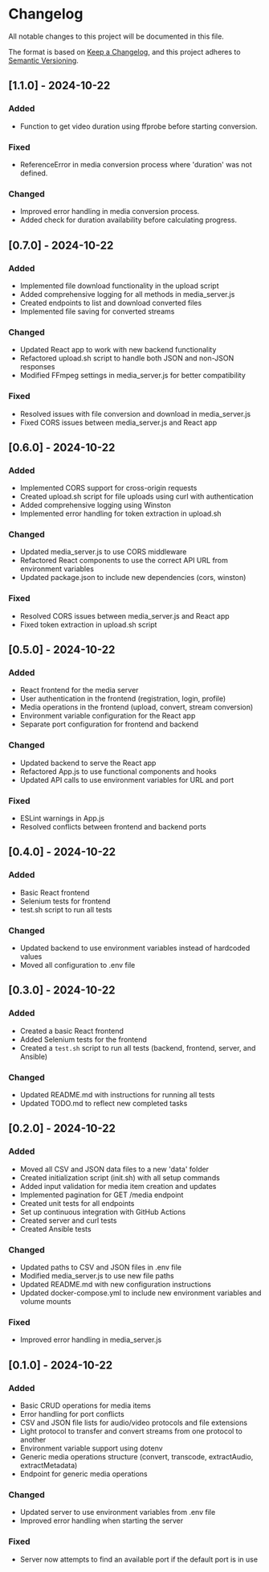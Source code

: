 # Changelog

All notable changes to this project will be documented in this file.

The format is based on [Keep a Changelog](https://keepachangelog.com/en/1.0.0/),
and this project adheres to [Semantic Versioning](https://semver.org/spec/v2.0.0.html).

## [1.1.0] - 2024-10-22

### Added
- Function to get video duration using ffprobe before starting conversion.

### Fixed
- ReferenceError in media conversion process where 'duration' was not defined.

### Changed
- Improved error handling in media conversion process.
- Added check for duration availability before calculating progress.

## [0.7.0] - 2024-10-22

### Added
- Implemented file download functionality in the upload script
- Added comprehensive logging for all methods in media_server.js
- Created endpoints to list and download converted files
- Implemented file saving for converted streams

### Changed
- Updated React app to work with new backend functionality
- Refactored upload.sh script to handle both JSON and non-JSON responses
- Modified FFmpeg settings in media_server.js for better compatibility

### Fixed
- Resolved issues with file conversion and download in media_server.js
- Fixed CORS issues between media_server.js and React app

## [0.6.0] - 2024-10-22

### Added
- Implemented CORS support for cross-origin requests
- Created upload.sh script for file uploads using curl with authentication
- Added comprehensive logging using Winston
- Implemented error handling for token extraction in upload.sh

### Changed
- Updated media_server.js to use CORS middleware
- Refactored React components to use the correct API URL from environment variables
- Updated package.json to include new dependencies (cors, winston)

### Fixed
- Resolved CORS issues between media_server.js and React app
- Fixed token extraction in upload.sh script

## [0.5.0] - 2024-10-22

### Added
- React frontend for the media server
- User authentication in the frontend (registration, login, profile)
- Media operations in the frontend (upload, convert, stream conversion)
- Environment variable configuration for the React app
- Separate port configuration for frontend and backend

### Changed
- Updated backend to serve the React app
- Refactored App.js to use functional components and hooks
- Updated API calls to use environment variables for URL and port

### Fixed
- ESLint warnings in App.js
- Resolved conflicts between frontend and backend ports

## [0.4.0] - 2024-10-22

### Added
- Basic React frontend
- Selenium tests for frontend
- test.sh script to run all tests

### Changed
- Updated backend to use environment variables instead of hardcoded values
- Moved all configuration to .env file

## [0.3.0] - 2024-10-22

### Added
- Created a basic React frontend
- Added Selenium tests for the frontend
- Created a `test.sh` script to run all tests (backend, frontend, server, and Ansible)

### Changed
- Updated README.md with instructions for running all tests
- Updated TODO.md to reflect new completed tasks

## [0.2.0] - 2024-10-22

### Added
- Moved all CSV and JSON data files to a new 'data' folder
- Created initialization script (init.sh) with all setup commands
- Added input validation for media item creation and updates
- Implemented pagination for GET /media endpoint
- Created unit tests for all endpoints
- Set up continuous integration with GitHub Actions
- Created server and curl tests
- Created Ansible tests

### Changed
- Updated paths to CSV and JSON files in .env file
- Modified media_server.js to use new file paths
- Updated README.md with new configuration instructions
- Updated docker-compose.yml to include new environment variables and volume mounts

### Fixed
- Improved error handling in media_server.js

## [0.1.0] - 2024-10-22

### Added
- Basic CRUD operations for media items
- Error handling for port conflicts
- CSV and JSON file lists for audio/video protocols and file extensions
- Light protocol to transfer and convert streams from one protocol to another
- Environment variable support using dotenv
- Generic media operations structure (convert, transcode, extractAudio, extractMetadata)
- Endpoint for generic media operations

### Changed
- Updated server to use environment variables from .env file
- Improved error handling when starting the server

### Fixed
- Server now attempts to find an available port if the default port is in use
